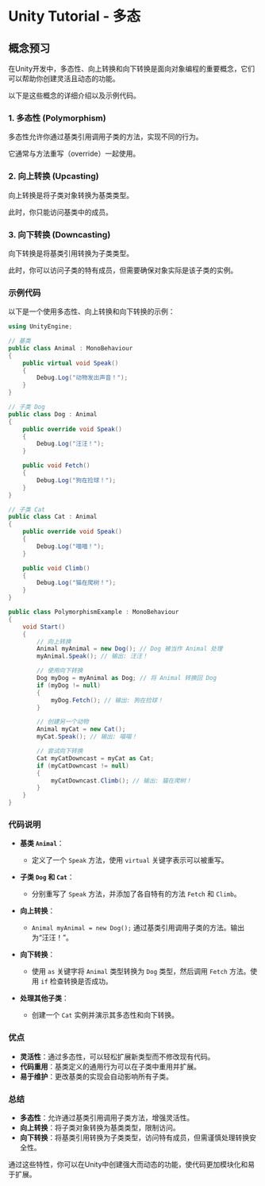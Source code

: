 # Unity Tutorial - 多态

## 概念预习

在Unity开发中，多态性、向上转换和向下转换是面向对象编程的重要概念，它们可以帮助你创建灵活且动态的功能。

以下是这些概念的详细介绍以及示例代码。

### 1. 多态性 (Polymorphism)

多态性允许你通过基类引用调用子类的方法，实现不同的行为。

它通常与方法重写（override）一起使用。

### 2. 向上转换 (Upcasting)

向上转换是将子类对象转换为基类类型。

此时，你只能访问基类中的成员。

### 3. 向下转换 (Downcasting)

向下转换是将基类引用转换为子类类型。

此时，你可以访问子类的特有成员，但需要确保对象实际是该子类的实例。

### 示例代码

以下是一个使用多态性、向上转换和向下转换的示例：

```csharp
using UnityEngine;

// 基类
public class Animal : MonoBehaviour
{
    public virtual void Speak()
    {
        Debug.Log("动物发出声音！");
    }
}

// 子类 Dog
public class Dog : Animal
{
    public override void Speak()
    {
        Debug.Log("汪汪！");
    }

    public void Fetch()
    {
        Debug.Log("狗在捡球！");
    }
}

// 子类 Cat
public class Cat : Animal
{
    public override void Speak()
    {
        Debug.Log("喵喵！");
    }

    public void Climb()
    {
        Debug.Log("猫在爬树！");
    }
}

public class PolymorphismExample : MonoBehaviour
{
    void Start()
    {
        // 向上转换
        Animal myAnimal = new Dog(); // Dog 被当作 Animal 处理
        myAnimal.Speak(); // 输出: 汪汪！

        // 使用向下转换
        Dog myDog = myAnimal as Dog; // 将 Animal 转换回 Dog
        if (myDog != null)
        {
            myDog.Fetch(); // 输出: 狗在捡球！
        }

        // 创建另一个动物
        Animal myCat = new Cat();
        myCat.Speak(); // 输出: 喵喵！

        // 尝试向下转换
        Cat myCatDowncast = myCat as Cat;
        if (myCatDowncast != null)
        {
            myCatDowncast.Climb(); // 输出: 猫在爬树！
        }
    }
}
```

### 代码说明

- **基类 `Animal`**：
  - 定义了一个 `Speak` 方法，使用 `virtual` 关键字表示可以被重写。

- **子类 `Dog` 和 `Cat`**：
  - 分别重写了 `Speak` 方法，并添加了各自特有的方法 `Fetch` 和 `Climb`。

- **向上转换**：
  - `Animal myAnimal = new Dog();` 通过基类引用调用子类的方法。输出为“汪汪！”。

- **向下转换**：
  - 使用 `as` 关键字将 `Animal` 类型转换为 `Dog` 类型，然后调用 `Fetch` 方法。使用 `if` 检查转换是否成功。

- **处理其他子类**：
  - 创建一个 `Cat` 实例并演示其多态性和向下转换。

### 优点

- **灵活性**：通过多态性，可以轻松扩展新类型而不修改现有代码。
- **代码重用**：基类定义的通用行为可以在子类中重用并扩展。
- **易于维护**：更改基类的实现会自动影响所有子类。

### 总结

- **多态性**：允许通过基类引用调用子类方法，增强灵活性。
- **向上转换**：将子类对象转换为基类类型，限制访问。
- **向下转换**：将基类引用转换为子类类型，访问特有成员，但需谨慎处理转换安全性。

通过这些特性，你可以在Unity中创建强大而动态的功能，使代码更加模块化和易于扩展。
